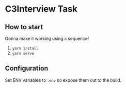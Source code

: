 # C3Interview Task

## How to start
Gonna make it working using a sequence!
1. `yarn install`
2. `yarn serve`

## Configuration
Set ENV variables to `.env` so expose them out to the build.